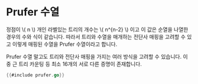 # Prufer 수열

정점이 \\( n \\) 개인 라벨있는 트리의 개수는 \\( n^{n-2} \\) 이고 이 값은 순열을
나열한 경우의 수와 식이 같습니다. 따라서 트리와 수열을 매개하는 전단사 매핑을
고려할 수 있고 이렇게 매핑된 수열을 Prufer 수열이라고 합니다.

Prufer 수열 말고도 트리와 전단사 매핑을 가지는 여러 방식을 고려할
수 있습니다. 이중 근 트리 카운팅 등 최소 16개의 서로 다른 증명이 존재합니다.

```go
{{#include prufer.go}}
```
